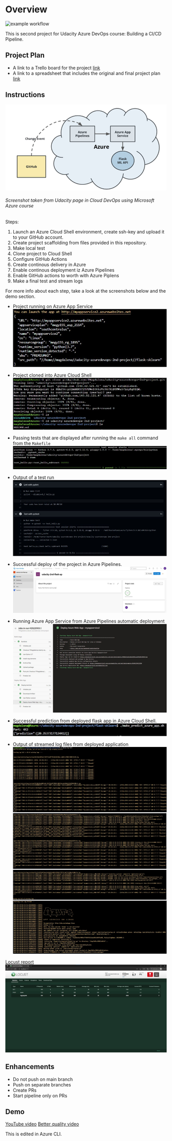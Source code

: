 # Overview

![example workflow](https://github.com/TMagdalena/udacity-azuredevops-2nd-project/actions/workflows/pythonapp.yml/badge.svg)

This is second project for Udacity Azure DevOps course: Building a CI/CD Pipeline. 

## Project Plan

* A link to a Trello board for the project
 [link](https://trello.com/b/ChL89FXI/udacity-2nd)
* A link to a spreadsheet that includes the original and final project plan
 [link](project-management-udacity-2nd.xlsx)

## Instructions

![Screenshot](https://github.com/TMagdalena/udacity-azuredevops-2nd-project/blob/main/diagram-2nd.jpg)
###### *Screenshot taken from Udacity page in Cloud DevOps using Microsoft Azure course*

Steps:
1.  Launch an Azure Cloud Shell environment, create ssh-key and upload it to your GitHub account.
2.  Create project scaffolding from files provided in this repository.
3.  Make local test
4.  Clone project to Cloud Shell
5.  Configure GitHub Actions
6.  Create continous delivery in Azure
7.  Enable continous deployment iz Azure Pipelines
8.  Enable GitHub actions to worth with Azure Piplens
9.  Make a final test and stream logs

For more info about each step, take a look at the screenshots below and the demo section.

* Project running on Azure App Service
 ![Screenshot](https://github.com/TMagdalena/udacity-azuredevops-2nd-project/blob/main/create%20an%20app%20service%20and%20deploy%20app.JPG)

* Project cloned into Azure Cloud Shell
 ![Screenshot](https://github.com/TMagdalena/udacity-azuredevops-2nd-project/blob/main/project%20cloned%20into%20ACS.JPG)

* Passing tests that are displayed after running the `make all` command from the `Makefile`
 ![Screenshot](https://github.com/TMagdalena/udacity-azuredevops-2nd-project/blob/main/local%20test%20passed.JPG)

* Output of a test run
 ![Screenshot](https://github.com/TMagdalena/udacity-azuredevops-2nd-project/blob/main/lint%20and%20test%20in%20GIT%20UI.JPG?raw=true)

* Successful deploy of the project in Azure Pipelines.
 ![Screenshot](https://github.com/TMagdalena/udacity-azuredevops-2nd-project/blob/main/successful%20deploy%20of%20the%20project%20in%20azure%20pipelines.JPG)

* Running Azure App Service from Azure Pipelines automatic deployment
 ![Screenshot](https://github.com/TMagdalena/udacity-azuredevops-2nd-project/blob/main/running%20azure%20app%20service%20from%20pipelines.JPG)

* Successful prediction from deployed flask app in Azure Cloud Shell.
 ![Screenshot](https://github.com/TMagdalena/udacity-azuredevops-2nd-project/blob/main/perform%20prediction.JPG)

* Output of streamed log files from deployed application
 ![Screenshot](https://github.com/TMagdalena/udacity-azuredevops-2nd-project/blob/main/logs1.JPG)
 ![Screenshot](https://github.com/TMagdalena/udacity-azuredevops-2nd-project/blob/main/logs2.JPG)
 ![Screenshot](https://github.com/TMagdalena/udacity-azuredevops-2nd-project/blob/main/logs3.JPG)
 ![Screenshot](https://github.com/TMagdalena/udacity-azuredevops-2nd-project/blob/main/logs4.JPG)

[Locust report](https://github.com/TMagdalena/udacity-azuredevops-2nd-project/blob/main/locust-report.pdf)
![Screenshot](https://github.com/TMagdalena/udacity-azuredevops-2nd-project/blob/main/locust-success.jpg)

## Enhancements

* Do not push on main branch
* Push on separate branches
* Create PRs
* Start pipeline only on PRs

## Demo 

[YouTube video](https://youtu.be/F-6iMsZTBRA)
[Better quality video](https://kapwi.ng/c/YbUUChToAz)

This is edited in Azure CLI.

